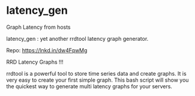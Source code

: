# latency_gen
Graph Latency from hosts


latency_gen : yet another rrdtool latency graph generator.

Repo: https://lnkd.in/dw4FqwMg

RRD Latency Graphs !!!

rrdtool is a powerful tool to store time series data and create graphs. It is very easy to create your first simple graph. This bash script will show you the quickest way to generate multi latency graphs for your servers.
